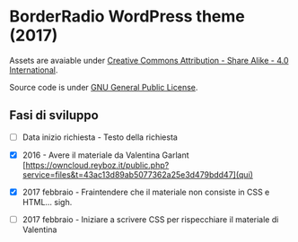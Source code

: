 # BorderRadio WordPress theme (2017)

Assets are avaiable under [Creative Commons Attribution - Share Alike - 4.0 International](https://creativecommons.org/licenses/by-sa/4.0/).

Source code is under [GNU General Public License](https://www.gnu.org/licenses/agpl.html).

## Fasi di sviluppo
* [ ] Data inizio richiesta - Testo della richiesta

* [x] 2016 - Avere il materiale da Valentina Garlant [https://owncloud.reyboz.it/public.php?service=files&t=43ac13d89ab5077362a25e3d479bdd47](qui)
* [x] 2017 febbraio - Fraintendere che il materiale non consiste in CSS e HTML... sigh.
* [ ] 2017 febbraio - Iniziare a scrivere CSS per rispecchiare il materiale di Valentina
